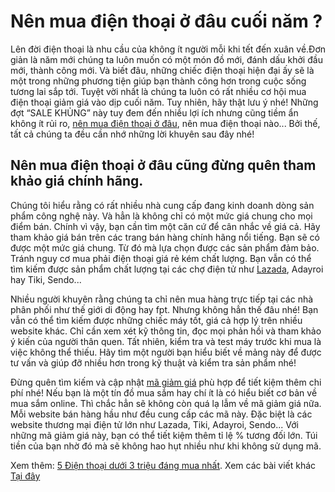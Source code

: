 # Nên mua điện thoại ở đâu cuối năm ?
Lên đời điện thoại là nhu cầu của không ít người mỗi khi tết đến xuân về.Đơn giản là năm mới chúng ta luôn muốn có một món đồ mới, đánh dấu khởi đầu mới, thành công mới. Và biết đâu, những chiếc điện thoại hiện đại ấy sẽ là một trong những phương tiện giúp bạn thành công hơn trong cuộc sống tương lai sắp tới. Tuyệt vời nhất là chúng ta luôn có rất nhiều cơ hội mua điện thoại giảm giá vào dịp cuối năm. Tuy nhiên, hãy thật lưu ý nhé! Những đợt “SALE KHỦNG” này tuy đem đến nhiều lợi ích nhưng cũng tiềm ẩn không ít rủi ro, [nên mua điện thoại ở đâu](https://github.com/alo24h/dien-thoai), nên mua điện thoại nào... Bởi thế, tất cả chúng ta đều cần nhớ những lời khuyên sau đây nhé!

## Nên mua điện thoại ở đâu cũng đừng quên tham khảo giá chính hãng.

Chúng tôi hiểu rằng có rất nhiều nhà cung cấp đang kinh doanh dòng sản phẩm công nghệ này. Và hẳn là không chỉ có một mức giá chung cho mọi điểm bán. Chính vì vậy, bạn cần tìm một căn cứ để cân nhắc về giá cả. Hãy tham khảo giá bán trên các trang bán hàng chính hãng nổi tiếng. Bạn sẽ có được một mức giá chung. Từ đó mà lựa chọn được các sản phẩm đảm bảo. Tránh nguy cơ mua phải điện thoại giá rẻ kém chất lượng.
Bạn vẫn có thể tìm kiếm được sản phẩm chất lượng tại các chợ điện tử như [Lazada](https://baomoi.com/tim-kiem/lazada.epi), Adayroi hay Tiki, Sendo...

Nhiều người khuyên rằng chúng ta chỉ nên mua hàng trực tiếp tại các nhà phân phối như thế giới di động hay fpt. Nhưng không hẳn thế đâu nhé! Bạn vẫn có thể tìm kiếm được những chiếc máy tốt, giá cả hợp lý trên nhiều website khác. Chỉ cần xem xét kỹ thông tin, đọc mọi phản hồi và tham khảo ý kiến của người thân quen. Tất nhiên, kiểm tra và test máy trước khi mua là việc không thể thiếu. Hãy tìm một người bạn hiểu biết về mảng này để được tư vấn và giúp đỡ nhiều hơn trong kỹ thuật và kiểm tra sản phẩm nhé!

Đừng quên tìm kiếm và cập nhật [mã giảm giá](https://alo24h.com/) phù hợp để tiết kiệm thêm chi phí nhé!
Nếu bạn là một tín đồ mua sắm hay chí ít là có hiểu biết cơ bản về mua sắm online. Thì chắc hẳn sẽ không còn quá lạ lẫm về mã giảm giá nữa. Mỗi website bán hàng hầu như đều cung cấp các mã này. Đặc biệt là các website thương mại điện tử lớn như Lazada, Tiki, Adayroi, Sendo... Với những mã giảm giá này, bạn có thể tiết kiệm thêm tỉ lệ % tương đối lớn. Túi tiền của bạn nhờ đó mà sẽ không hao hụt nhiều như khi không sử dụng mã.

Xem thêm: [5 Điện thoại dưới 3 triệu đáng mua nhất](https://alo24h.com/5-dien-thoai-duoi-3-trieu-dang-mua-nhat).
Xem các bài viết khác [Tại đây](https://github.com/alo24h)
